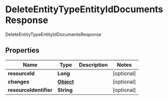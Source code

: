 

# DeleteEntityTypeEntityIdDocumentsResponse

DeleteEntityTypeEntityIdDocumentsResponse
## Properties

Name | Type | Description | Notes
------------ | ------------- | ------------- | -------------
**resourceId** | **Long** |  |  [optional]
**changes** | [**Object**](.md) |  |  [optional]
**resourceIdentifier** | **String** |  |  [optional]



